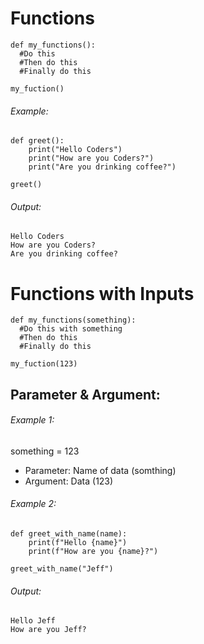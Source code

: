 # Functions

    def my_functions():
      #Do this
      #Then do this
      #Finally do this
       
    my_fuction() 

###### Example:

    def greet():
        print("Hello Coders")
        print("How are you Coders?")
        print("Are you drinking coffee?")

    greet()

###### Output:

    Hello Coders
    How are you Coders?
    Are you drinking coffee?
  
  
  
# Functions with Inputs

    def my_functions(something):
      #Do this with something
      #Then do this
      #Finally do this
      
    my_fuction(123) 

## Parameter & Argument:
###### Example 1: 
something = 123 

- Parameter: Name of data (somthing)
- Argument: Data (123)


###### Example 2:

    def greet_with_name(name):
        print(f"Hello {name}")
        print(f"How are you {name}?")

    greet_with_name("Jeff")
    
###### Output:

    Hello Jeff
    How are you Jeff?
